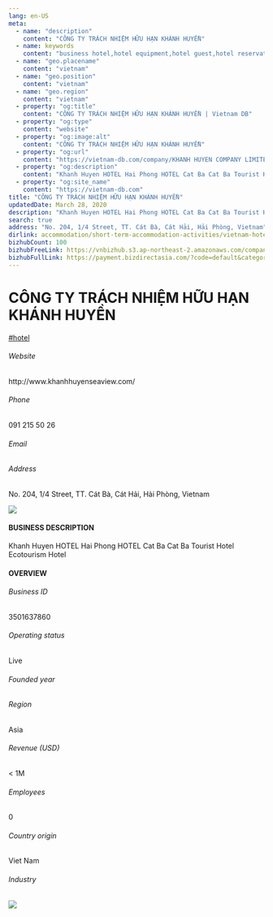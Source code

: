 ```yaml
---
lang: en-US
meta:
  - name: "description"
    content: "CÔNG TY TRÁCH NHIỆM HỮU HẠN KHÁNH HUYỀN"
  - name: keywords
    content: "business hotel,hotel equipment,hotel guest,hotel reservation,hotels,leisure hotel,membership,on site,resort,resort hotels,tourism,travelers,vacation,vacation,vacation,vietnam-hotel-companies"
  - name: "geo.placename"
    content: "vietnam"
  - name: "geo.position"
    content: "vietnam"
  - name: "geo.region"
    content: "vietnam"
  - property: "og:title"
    content: "CÔNG TY TRÁCH NHIỆM HỮU HẠN KHÁNH HUYỀN | Vietnam DB"
  - property: "og:type"
    content: "website"
  - property: "og:image:alt"
    content: "CÔNG TY TRÁCH NHIỆM HỮU HẠN KHÁNH HUYỀN"
  - property: "og:url"
    content: "https://vietnam-db.com/company/KHANH HUYEN COMPANY LIMITED-2516191"
  - property: "og:description"
    content: "Khanh Huyen HOTEL Hai Phong HOTEL Cat Ba Cat Ba Tourist Hotel Ecotourism Hotel"
  - property: "og:site_name"
    content: "https://vietnam-db.com"
title: "CÔNG TY TRÁCH NHIỆM HỮU HẠN KHÁNH HUYỀN"
updatedDate: March 28, 2020
description: "Khanh Huyen HOTEL Hai Phong HOTEL Cat Ba Cat Ba Tourist Hotel Ecotourism Hotel"
search: true
address: "No. 204, 1/4 Street, TT. Cát Bà, Cát Hải, Hải Phòng, Vietnam"
dirlink: accommodation/short-term-accommodation-activities/vietnam-hotel-companies
bizhubCount: 100
bizhubFreeLink: https://vnbizhub.s3.ap-northeast-2.amazonaws.com/companies/vietnam-hotel-companies_preview.xlsx
bizhubFullLink: https://payment.bizdirectasia.com/?code=default&category=bizhub&item=vietnam-hotel-companies&redirect=https://vietnam-db.com
---
```



<div class="bd-item">
    <div class="item-content">
        <div class="detail-title-wrap">
            <h1 class="detail-title">
                CÔNG TY TRÁCH NHIỆM HỮU HẠN KHÁNH HUYỀN
            </h1>
        </div>
		<div class="detail-tagslist"><a href="/accommodation/short-term-accommodation-activities/tags/hotel" class="detail-tagitem">#hotel</a></div>
        <h6 class="bd-label">Website</h6>
        <p>http://www.khanhhuyenseaview.com/</p>
		<h6 class="bd-label">Phone</h6>
        <p>091 215 50 26</p>
        <h6 class="bd-label">Email</h6>
        <p><a class="textColorPrimary" href="#"></a></p>
        <h6 class="bd-label">Address</h6>
        <p>No. 204, 1/4 Street, TT. Cát Bà, Cát Hải, Hải Phòng, Vietnam</p>
    </div>
</div>

<div class="banner-wrap text-center"><a href="" class="banner-link"><img src="/assets/vndb.com/BannerAds2.jpg" class="banner-img"></a></div>

<div class="bd-item">
    <div class="item-content">
        <h4 class="textColorPrimary item-title">BUSINESS DESCRIPTION</h4>
        <p>Khanh Huyen HOTEL Hai Phong HOTEL Cat Ba Cat Ba Tourist Hotel Ecotourism Hotel</p>
    </div>
</div>

<div class="bd-item">
    <div class="item-content">
        <h4 class="textColorPrimary item-title">OVERVIEW</h4>
        <div class="item-info">
            <h6 class="bd-label">Business ID</h6>
            <p>3501637860</p>
        </div>
        <div class="item-info">
            <h6 class="bd-label">Operating status</h6>
            <p>Live<small class="bd-status_dot live"></small></p>
        </div>
        <div class="item-info">
            <h6 class="bd-label">Founded year</h6>
            <p></p>
        </div>
        <div class="item-info">
            <h6 class="bd-label">Region</h6>
            <p>Asia</p>
        </div>
        <div class="item-info">
            <h6 class="bd-label">Revenue (USD)</h6>
            <p>&lt; 1M</p>
        </div>
        <div class="item-info">
            <h6 class="bd-label">Employees</h6>
            <p>0</p>
        </div>
        <div class="item-info">
            <h6 class="bd-label">Country origin</h6>
            <p>Viet Nam</p>
        </div>
        <div class="item-info">
            <h6 class="bd-label">Industry</h6>
            <p></p>
        </div>
    </div>
</div>

<div class="banner-wrap text-center"><a href="" class="banner-link"><img src="/assets/vndb.com/BannerAd_04_728x90.jpg" class="banner-img"></a></div>

<CustomPopup popupTitle="ENTER EMAIL TO DOWNLOAD" popupSubTitle="The companies data will be sent to your inbox. Please enter your email." :free="this.$frontmatter.bizhubFreeLink" :paid="this.$frontmatter.bizhubFullLink" :count="this.$frontmatter.bizhubCount"/>

